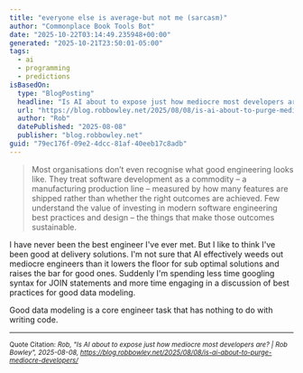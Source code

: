 ```yaml
---
title: "everyone else is average-but not me (sarcasm)"
author: "Commonplace Book Tools Bot"
date: "2025-10-22T03:14:49.235948+00:00"
generated: "2025-10-21T23:50:01-05:00"
tags:
  - ai
  - programming
  - predictions
isBasedOn:
  type: "BlogPosting"
  headline: "Is AI about to expose just how mediocre most developers are? | Rob Bowley"
  url: "https://blog.robbowley.net/2025/08/08/is-ai-about-to-purge-mediocre-developers/"
  author: "Rob"
  datePublished: "2025-08-08"
  publisher: "blog.robbowley.net"
guid: "79ec176f-09e2-4dcc-81af-40eeb17c8adb"
---
```


> Most organisations don’t even recognise what good engineering looks like. They treat software development as a commodity – a manufacturing production line – measured by how many features are shipped rather than whether the right outcomes are achieved. Few understand the value of investing in modern software engineering best practices and design – the things that make those outcomes sustainable.

I have never been the best engineer I've ever met. But I like to think I've been good at delivery solutions. I'm not sure that AI effectively weeds out mediocre engineers than it lowers the floor for sub optimal solutions and raises the bar for good ones. Suddenly I'm spending less time googling syntax for JOIN statements and more time engaging in a discussion of best practices for good data modeling. 

Good data modeling is a core engineer task that has nothing to do with writing code.

---

<sub>Quote Citation: <cite>Rob, "Is AI about to expose just how mediocre most developers are? | Rob Bowley", 2025-08-08, <a href="https://blog.robbowley.net/2025/08/08/is-ai-about-to-purge-mediocre-developers/">https://blog.robbowley.net/2025/08/08/is-ai-about-to-purge-mediocre-developers/</a></cite></sub>